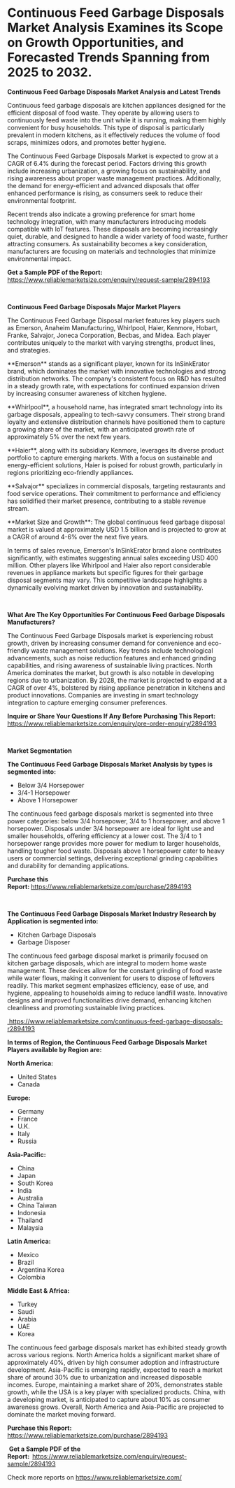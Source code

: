 <p><h1>Continuous Feed Garbage Disposals Market Analysis Examines its Scope on Growth Opportunities, and Forecasted Trends Spanning from 2025 to 2032.</h1></p><p><strong>Continuous Feed Garbage Disposals Market Analysis and Latest Trends</strong></p>
<p><p>Continuous feed garbage disposals are kitchen appliances designed for the efficient disposal of food waste. They operate by allowing users to continuously feed waste into the unit while it is running, making them highly convenient for busy households. This type of disposal is particularly prevalent in modern kitchens, as it effectively reduces the volume of food scraps, minimizes odors, and promotes better hygiene.</p><p>The Continuous Feed Garbage Disposals Market is expected to grow at a CAGR of 6.4% during the forecast period. Factors driving this growth include increasing urbanization, a growing focus on sustainability, and rising awareness about proper waste management practices. Additionally, the demand for energy-efficient and advanced disposals that offer enhanced performance is rising, as consumers seek to reduce their environmental footprint. </p><p>Recent trends also indicate a growing preference for smart home technology integration, with many manufacturers introducing models compatible with IoT features. These disposals are becoming increasingly quiet, durable, and designed to handle a wider variety of food waste, further attracting consumers. As sustainability becomes a key consideration, manufacturers are focusing on materials and technologies that minimize environmental impact.</p></p>
<p><strong>Get a Sample PDF of the Report:&nbsp;</strong> <a href="https://www.reliablemarketsize.com/enquiry/request-sample/2894193?utm_campaign=2628&utm_medium=2&utm_source=Github&utm_content=ia&utm_term=15032025&utm_id=continuous-feed-garbage-disposals">https://www.reliablemarketsize.com/enquiry/request-sample/2894193</a></p>
<p>&nbsp;</p>
<p><strong>Continuous Feed Garbage Disposals Major Market Players</strong></p>
<p><p>The Continuous Feed Garbage Disposal market features key players such as Emerson, Anaheim Manufacturing, Whirlpool, Haier, Kenmore, Hobart, Franke, Salvajor, Joneca Corporation, Becbas, and Midea. Each player contributes uniquely to the market with varying strengths, product lines, and strategies.</p><p>**Emerson** stands as a significant player, known for its InSinkErator brand, which dominates the market with innovative technologies and strong distribution networks. The company's consistent focus on R&D has resulted in a steady growth rate, with expectations for continued expansion driven by increasing consumer awareness of kitchen hygiene.</p><p>**Whirlpool**, a household name, has integrated smart technology into its garbage disposals, appealing to tech-savvy consumers. Their strong brand loyalty and extensive distribution channels have positioned them to capture a growing share of the market, with an anticipated growth rate of approximately 5% over the next few years.</p><p>**Haier**, along with its subsidiary Kenmore, leverages its diverse product portfolio to capture emerging markets. With a focus on sustainable and energy-efficient solutions, Haier is poised for robust growth, particularly in regions prioritizing eco-friendly appliances.</p><p>**Salvajor** specializes in commercial disposals, targeting restaurants and food service operations. Their commitment to performance and efficiency has solidified their market presence, contributing to a stable revenue stream.</p><p>**Market Size and Growth**: The global continuous feed garbage disposal market is valued at approximately USD 1.5 billion and is projected to grow at a CAGR of around 4-6% over the next five years. </p><p>In terms of sales revenue, Emerson's InSinkErator brand alone contributes significantly, with estimates suggesting annual sales exceeding USD 400 million. Other players like Whirlpool and Haier also report considerable revenues in appliance markets but specific figures for their garbage disposal segments may vary. This competitive landscape highlights a dynamically evolving market driven by innovation and sustainability.</p></p>
<p>&nbsp;</p>
<p><strong>What Are The Key Opportunities For Continuous Feed Garbage Disposals Manufacturers?</strong></p>
<p><p>The Continuous Feed Garbage Disposals market is experiencing robust growth, driven by increasing consumer demand for convenience and eco-friendly waste management solutions. Key trends include technological advancements, such as noise reduction features and enhanced grinding capabilities, and rising awareness of sustainable living practices. North America dominates the market, but growth is also notable in developing regions due to urbanization. By 2028, the market is projected to expand at a CAGR of over 4%, bolstered by rising appliance penetration in kitchens and product innovations. Companies are investing in smart technology integration to capture emerging consumer preferences.</p></p>
<p><strong>Inquire or Share Your Questions If Any Before Purchasing This Report:</strong> <a href="https://www.reliablemarketsize.com/enquiry/pre-order-enquiry/2894193?utm_campaign=2628&utm_medium=2&utm_source=Github&utm_content=ia&utm_term=15032025&utm_id=continuous-feed-garbage-disposals">https://www.reliablemarketsize.com/enquiry/pre-order-enquiry/2894193</a></p>
<p>&nbsp;</p>
<p><strong>Market Segmentation</strong></p>
<p><strong>The Continuous Feed Garbage Disposals Market Analysis by types is segmented into:</strong></p>
<p><ul><li>Below 3/4 Horsepower</li><li>3/4-1 Horsepower</li><li>Above 1 Horsepower</li></ul></p>
<p><p>The continuous feed garbage disposals market is segmented into three power categories: below 3/4 horsepower, 3/4 to 1 horsepower, and above 1 horsepower. Disposals under 3/4 horsepower are ideal for light use and smaller households, offering efficiency at a lower cost. The 3/4 to 1 horsepower range provides more power for medium to larger households, handling tougher food waste. Disposals above 1 horsepower cater to heavy users or commercial settings, delivering exceptional grinding capabilities and durability for demanding applications.</p></p>
<p><strong>Purchase this Report:&nbsp;</strong><a href="https://www.reliablemarketsize.com/purchase/2894193?utm_campaign=2628&utm_medium=2&utm_source=Github&utm_content=ia&utm_term=15032025&utm_id=continuous-feed-garbage-disposals">https://www.reliablemarketsize.com/purchase/2894193</a></p>
<p>&nbsp;</p>
<p><strong>The Continuous Feed Garbage Disposals Market Industry Research by Application is segmented into:</strong></p>
<p><ul><li>Kitchen Garbage Disposals</li><li>Garbage Disposer</li></ul></p>
<p><p>The continuous feed garbage disposal market is primarily focused on kitchen garbage disposals, which are integral to modern home waste management. These devices allow for the constant grinding of food waste while water flows, making it convenient for users to dispose of leftovers readily. This market segment emphasizes efficiency, ease of use, and hygiene, appealing to households aiming to reduce landfill waste. Innovative designs and improved functionalities drive demand, enhancing kitchen cleanliness and promoting sustainable living practices.</p></p>
<p><a href="https://www.reliablemarketsize.com/continuous-feed-garbage-disposals-r2894193?utm_campaign=2628&utm_medium=2&utm_source=Github&utm_content=ia&utm_term=15032025&utm_id=continuous-feed-garbage-disposals">&nbsp;https://www.reliablemarketsize.com/continuous-feed-garbage-disposals-r2894193</a></p>
<p><strong>In terms of Region, the Continuous Feed Garbage Disposals Market Players available by Region are:</strong></p>
<p>
    <p> <strong> North America: </strong>
        <ul>
            <li>United States</li>
            <li>Canada</li>
        </ul>
        </p> 
    <p> <strong> Europe: </strong>
        <ul>
            <li>Germany</li>
            <li>France</li>
            <li>U.K.</li>
            <li>Italy</li>
            <li>Russia</li>
        </ul>
        </p> 
    <p> <strong> Asia-Pacific: </strong>
        <ul>
            <li>China</li>
            <li>Japan</li>
            <li>South Korea</li>
            <li>India</li>
            <li>Australia</li>
            <li>China Taiwan</li>
            <li>Indonesia</li>
            <li>Thailand</li>
            <li>Malaysia</li>
        </ul>
        </p> 
    <p> <strong> Latin America: </strong>
        <ul>
            <li>Mexico</li>
            <li>Brazil</li>
            <li>Argentina Korea</li>
            <li>Colombia</li>
        </ul>
        </p> 
    <p> <strong> Middle East & Africa: </strong>
        <ul>
            <li>Turkey</li>
            <li>Saudi</li>
            <li>Arabia</li>
            <li>UAE</li>
            <li>Korea</li>
        </ul>
    </p>
    </p>
<p><p>The continuous feed garbage disposals market has exhibited steady growth across various regions. North America holds a significant market share of approximately 40%, driven by high consumer adoption and infrastructure development. Asia-Pacific is emerging rapidly, expected to reach a market share of around 30% due to urbanization and increased disposable incomes. Europe, maintaining a market share of 20%, demonstrates stable growth, while the USA is a key player with specialized products. China, with a developing market, is anticipated to capture about 10% as consumer awareness grows. Overall, North America and Asia-Pacific are projected to dominate the market moving forward.</p></p>
<p><strong>Purchase this Report: </strong><a href="https://www.reliablemarketsize.com/purchase/2894193?utm_campaign=2628&utm_medium=2&utm_source=Github&utm_content=ia&utm_term=15032025&utm_id=continuous-feed-garbage-disposals">https://www.reliablemarketsize.com/purchase/2894193</a></p>
<p>&nbsp;<strong>Get a Sample PDF of the Report:&nbsp;&nbsp;</strong><a href="https://www.reliablemarketsize.com/enquiry/request-sample/2894193?utm_campaign=2628&utm_medium=2&utm_source=Github&utm_content=ia&utm_term=15032025&utm_id=continuous-feed-garbage-disposals">https://www.reliablemarketsize.com/enquiry/request-sample/2894193</a></p>
<p><strong></strong></p>
<p>Check more reports on <a href="https://www.reliablemarketsize.com/?utm_campaign=2628&utm_medium=2&utm_source=Github&utm_content=ia&utm_term=15032025&utm_id=continuous-feed-garbage-disposals">https://www.reliablemarketsize.com/</a></p>